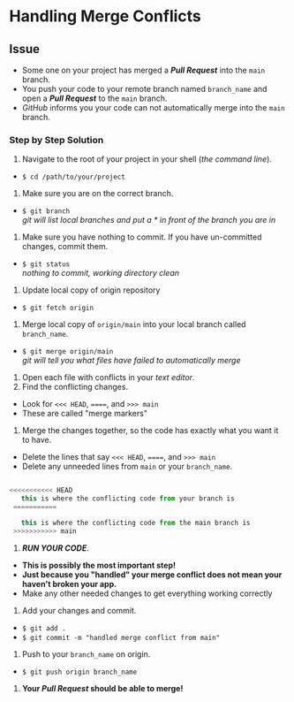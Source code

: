 # Handling Merge Conflicts

## Issue

- Some one on your project has merged a **_Pull Request_** into the `main` branch.
- You push your code to your remote branch named `branch_name` and open a **_Pull Request_** to the `main` branch.
- _GitHub_ informs you your code can not automatically merge into the `main` branch.

### Step by Step Solution

1. Navigate to the root of your project in your shell (_the command line_).

- `$ cd /path/to/your/project`

1. Make sure you are on the correct branch.

- `$ git branch`  
  _git will list local branches and put a \* in front of the branch you are in_

1. Make sure you have nothing to commit. If you have un-committed changes, commit them.

- `$ git status`  
  _nothing to commit, working directory clean_

1. Update local copy of origin repository

- `$ git fetch origin`

1. Merge local copy of `origin/main` into your local branch called `branch_name`.

- `$ git merge origin/main`  
  _git will tell you what files have failed to automatically merge_

1. Open each file with conflicts in your _text editor_.
1. Find the conflicting changes.

- Look for `<<< HEAD`, `====`, and `>>> main`
- These are called "merge markers"

1. Merge the changes together, so the code has exactly what you want it to have.

- Delete the lines that say `<<< HEAD`, `====`, and `>>> main`
- Delete any unneeded lines from `main` or your `branch_name`.

```javascript

<<<<<<<<<<< HEAD
   this is where the conflicting code from your branch is
 ===========

   this is where the conflicting code from the main branch is
 >>>>>>>>>>> main

```

1. **_RUN YOUR CODE_**.

- **This is possibly the most important step!**
- **Just because you "handled" your merge conflict does not mean your haven't broken your app.**
- Make any other needed changes to get everything working correctly

1. Add your changes and commit.

- `$ git add .`
- `$ git commit -m "handled merge conflict from main"`

1. Push to your `branch_name` on origin.

- `$ git push origin branch_name`

1. **Your _Pull Request_ should be able to merge!**
